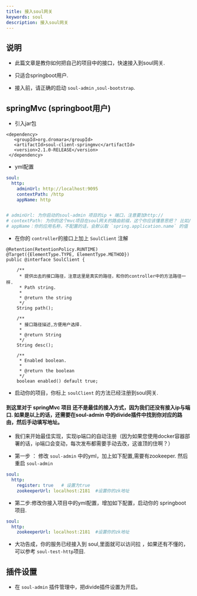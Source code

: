 ```yaml
---
title: 接入soul网关
keywords: soul
description: 接入soul网关
---
```




## 说明

* 此篇文章是教你如何把自己的项目中的接口，快速接入到soul网关.

* 只适合springboot用户.

* 接入前，请正确的启动 `soul-admin` ,`soul-bootstrap`.


## springMvc  (springboot用户)

* 引入jar包

```
<dependency>
   <groupId>org.dromara</groupId>
   <artifactId>soul-client-springmvc</artifactId>
   <version>2.1.0-RELEASE</version>
 </dependency>
```

* yml配置

```yml
soul:
  http:
    adminUrl: http://localhost:9095
    contextPath: /http
    appName: http


# adminUrl: 为你启动的soul-admin 项目的ip + 端口，注意要加http://
# contextPath: 为你的这个mvc项目在soul网关的路由前缀，这个你应该懂意思把？ 比如/order ，/product 等等，网关会根据你的这个前缀来进行路由.
# appName：你的应用名称，不配置的话，会默认取 `spring.application.name` 的值


```

* 在你的 `controller`的接口上加上 `SoulClient` 注解

```
@Retention(RetentionPolicy.RUNTIME)
@Target({ElementType.TYPE, ElementType.METHOD})
public @interface SoulClient {

    /**
     * 提供出去的接口路径，注意这里是真实的路径，和你的controller中的方法路径一样.
     * Path string.
     *
     * @return the string
     */
    String path();

    /**
     * 接口路径描述,方便用户选择.
     *
     * @return String
     */
    String desc();

    /**
     * Enabled boolean.
     *
     * @return the boolean
     */
    boolean enabled() default true;
```


* 启动你的项目，你标上 `soulClient` 的方法已经注册到soul网关.


####  到这里对于 springMvc 项目 还不是最佳的接入方式，因为我们还没有接入ip与端口. 如果是以上的话，还需要在soul-admin 中的divide插件中找到你对应的路由，然后手动填写地址。


*  我们来开始最佳实现，实现ip端口的自动注册（因为如果您使用docker容器部署的话，ip端口会变动，每次发布都需要手动去改，这谁顶的住啊？）

*  第一步 ： 修改 `soul-admin` 中的yml，加上如下配置,需要有zookeeper. 然后重启 `soul-admin`

```yml
soul:
  http:
    register: true   # 设置为true
    zookeeperUrl: localhost:2181  #设置你的zk地址
```
 
*  第二步:修改你接入项目中的yml配置，增加如下配置，启动你的 springboot项目.

```yml
soul:
  http:
    zookeeperUrl: localhost:2181  #设置你的zk地址
```

* 大功告成，你的服务已经接入到 soul,里面就可以访问拉 ，如果还有不懂的，可以参考 `soul-test-http`项目.


## 插件设置

* 在 `soul-admin` 插件管理中，把divide插件设置为开启。